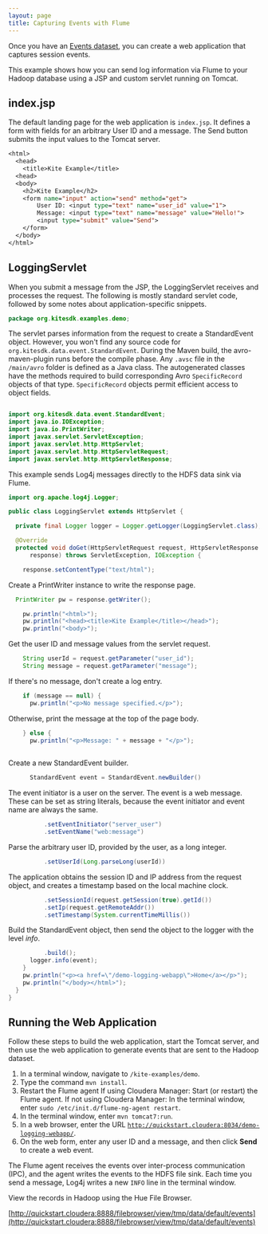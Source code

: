 ```yaml
---
layout: page
title: Capturing Events with Flume
---
```


Once you have an [Events dataset][events], you can create a web application that captures session events.

This example shows how you can send log information via Flume to your Hadoop database using a JSP and custom servlet running on Tomcat.

[events]:{{site.baseurl}}/flume-create-events-dataset.html

## index.jsp

The default landing page for the web application is `index.jsp`. It defines a form with fields for an arbitrary User ID and a message. The Send button submits the input values to the Tomcat server.

```JSP
<html>
  <head>
    <title>Kite Example</title>
  <head>
  <body>
    <h2>Kite Example</h2>
    <form name="input" action="send" method="get">
        User ID: <input type="text" name="user_id" value="1">
        Message: <input type="text" name="message" value="Hello!">
        <input type="submit" value="Send">
    </form>
  </body>
</html>
```

## LoggingServlet

When you submit a message from the JSP, the LoggingServlet receives and processes the request. The following is mostly standard servlet code, followed by some notes about application-specific snippets.

```Java
package org.kitesdk.examples.demo;
```

The servlet parses information from the request to create a StandardEvent object. However, you won't find any source code for `org.kitesdk.data.event.StandardEvent`. During the Maven build, the avro-maven-plugin runs before the compile phase. Any `.avsc` file in the `/main/avro` folder is defined as a Java class. The autogenerated classes have  the methods required to build corresponding Avro `SpecificRecord` objects of that type. `SpecificRecord` objects permit efficient access to object fields.

```Java

import org.kitesdk.data.event.StandardEvent;
import java.io.IOException;
import java.io.PrintWriter;
import javax.servlet.ServletException;
import javax.servlet.http.HttpServlet;
import javax.servlet.http.HttpServletRequest;
import javax.servlet.http.HttpServletResponse;

```

This example sends Log4j messages directly to the HDFS data sink via Flume.

```Java
import org.apache.log4j.Logger;

public class LoggingServlet extends HttpServlet {

  private final Logger logger = Logger.getLogger(LoggingServlet.class);

  @Override
  protected void doGet(HttpServletRequest request, HttpServletResponse
      response) throws ServletException, IOException {

    response.setContentType("text/html");
```    

Create a PrintWriter instance to write the response page.

```Java
  PrintWriter pw = response.getWriter();

    pw.println("<html>");
    pw.println("<head><title>Kite Example</title></head>");
    pw.println("<body>");
```

Get the user ID and message values from the servlet request.

```Java
    String userId = request.getParameter("user_id");
    String message = request.getParameter("message");
```

If there's no message, don't create a log entry.

```Java
    if (message == null) {
      pw.println("<p>No message specified.</p>");

```

Otherwise, print the message at the top of the page body.

```Java
    } else {
      pw.println("<p>Message: " + message + "</p>");
      
```

Create a new StandardEvent builder.

```Java
      StandardEvent event = StandardEvent.newBuilder()
```
The event initiator is a user on the server. The event is a web message. These can be set as string literals, because the event initiator and event name are always the same.

```Java
          .setEventInitiator("server_user")
          .setEventName("web:message")
```

Parse the arbitrary user ID, provided by the user, as a long integer.

```Java
          .setUserId(Long.parseLong(userId))

```

The application obtains the session ID and IP address from the request object, and creates a timestamp based on the local machine clock.

```Java
          .setSessionId(request.getSession(true).getId())
          .setIp(request.getRemoteAddr())
          .setTimestamp(System.currentTimeMillis())
```

Build the StandardEvent object, then send the object to the logger with the level _info_.

```Java
          .build();
      logger.info(event);
    }
    pw.println("<p><a href=\"/demo-logging-webapp\">Home</a></p>");
    pw.println("</body></html>");
  }
}
```

## Running the Web Application

Follow these steps to build the web application, start the Tomcat server, and then use the web application to generate events that are sent to the Hadoop dataset.

1. In a terminal window, navigate to `/kite-examples/demo`.
1. Type the command `mvn install`.
1. Restart the Flume agent
  If using Cloudera Manager: Start (or restart) the Flume agent.
  If not using Cloudera Manager: In the terminal window, enter  `sudo /etc/init.d/flume-ng-agent restart`.
1. In the terminal window, enter `mvn tomcat7:run`.
1. In a web browser, enter the URL [`http://quickstart.cloudera:8034/demo-logging-webapp/`][logging-app].
1. On the web form, enter any user ID and a message, and then click **Send** to create a web event. 

The Flume agent receives the events over inter-process communication (IPC), and the agent writes the events to the HDFS file sink. Each time you send a message, Log4j writes a new `INFO` line in the terminal window.

View the records in Hadoop using the Hue File Browser.

[http://quickstart.cloudera:8888/filebrowser/view/tmp/data/default/events](http://quickstart.cloudera:8888/filebrowser/view/tmp/data/default/events)

[logging-app]:http://quickstart.cloudera:8034/demo-logging-webapp/